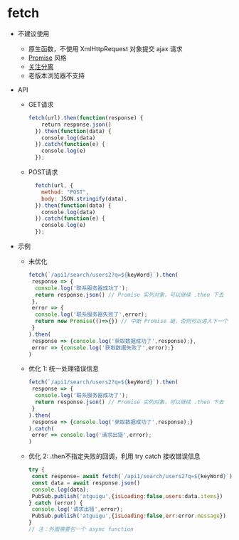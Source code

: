# fetch

- 不建议使用
  - 原生函数，不使用 XmlHttpRequest 对象提交 ajax 请求
  - [Promise](尚硅谷Promise从入门到自定义.md) 风格
  - [关注分离](../设计模式/关注分离.md)
  - 老版本浏览器不支持
- API
  - GET请求

    ```js
    fetch(url).then(function(response) {
        return response.json()
      }).then(function(data) {
        console.log(data)
      }).catch(function(e) {
        console.log(e)
      });
    ```

  - POST请求

    ```js
      fetch(url, {
        method: "POST",
        body: JSON.stringify(data),
      }).then(function(data) {
        console.log(data)
      }).catch(function(e) {
        console.log(e)
      });
    ```

- 示例
  - 未优化

    ```js
    fetch(`/api1/search/users2?q=${keyWord}`).then(
     response => {
      console.log('联系服务器成功了');
      return response.json() // Promise 实列对象，可以继续 .then 下去
     },
     error => {
      console.log('联系服务器失败了',error);
      return new Promise(()=>{}) // 中断 Promise 链，否则可以进入下一个 .then
     }
    ).then(
     response => {console.log('获取数据成功了',response);},
     error => {console.log('获取数据失败了',error);}
    )
    ```

  - 优化 1: 统一处理错误信息

    ```js
    fetch(`/api1/search/users2?q=${keyWord}`).then(
     response => {
      console.log('联系服务器成功了');
      return response.json() // Promise 实列对象，可以继续 .then 下去
     }
    ).then(
     response => {console.log('获取数据成功了',response);}
    ).catch(
     error => console.log('请求出错',error);
    )
    ```

  - 优化 2: .then不指定失败的回调，利用 try catch 接收错误信息

    ```js
    try {
     const response= await fetch(`/api1/search/users2?q=${keyWord}`)
     const data = await response.json()
     console.log(data);
     PubSub.publish('atguigu',{isLoading:false,users:data.items})
    } catch (error) {
     console.log('请求出错',error);
     PubSub.publish('atguigu',{isLoading:false,err:error.message})
    }
    // 注：外面需要包一个 async function
    ```
